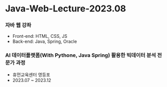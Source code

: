 # Java-Web-Lecture-2023.08

### 자바 웹 강좌
- Front-end: HTML, CSS, JS
- Back-end: Java, Spring, Oracle

### AI 데이터플랫폼(With Pythone, Java Spring) 활용한 빅데이터 분석 전문가 과정
- 휴먼교육센터 영등포
- 2023.07 ~ 2023.12
